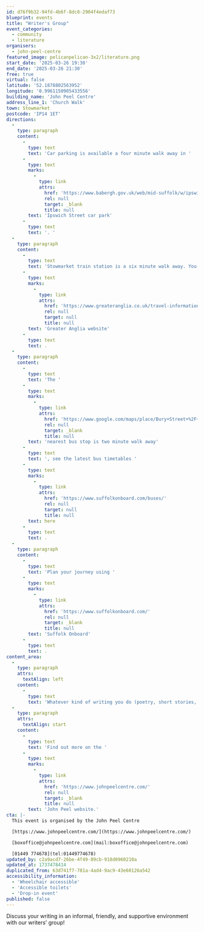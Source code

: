 ```yaml
---
id: d76f9b32-94fd-4b6f-8dc8-2904f4edaf73
blueprint: events
title: "Writer's Group"
event_categories:
  - community
  - literature
organisers:
  - john-peel-centre
featured_image: pelicanpelican-3x2/literature.png
start_date: '2025-03-26 19:30'
end_date: '2025-03-26 21:30'
free: true
virtual: false
latitude: '52.1878802563952'
longitude: '0.9961150905433556'
building_name: 'John Peel Centre'
address_line_1: 'Church Walk'
town: Stowmarket
postcode: 'IP14 1ET'
directions:
  -
    type: paragraph
    content:
      -
        type: text
        text: 'Car parking is available a four minute walk away in '
      -
        type: text
        marks:
          -
            type: link
            attrs:
              href: 'https://www.babergh.gov.uk/web/mid-suffolk/w/ipswich-street-car-park-1'
              rel: null
              target: _blank
              title: null
        text: 'Ipswich Street car park'
      -
        type: text
        text: '. '
  -
    type: paragraph
    content:
      -
        type: text
        text: 'Stowmarket train station is a six minute walk away. You can find up to date train times on the '
      -
        type: text
        marks:
          -
            type: link
            attrs:
              href: 'https://www.greateranglia.co.uk/travel-information/station-information/smk'
              rel: null
              target: null
              title: null
        text: 'Greater Anglia website'
      -
        type: text
        text: .
  -
    type: paragraph
    content:
      -
        type: text
        text: 'The '
      -
        type: text
        marks:
          -
            type: link
            attrs:
              href: 'https://www.google.com/maps/place/Bury+Street+%2F+Station+Road+West/@52.1881266,0.9945652,18z/data=!4m23!1m16!4m15!1m6!1m2!1s0x47d9baca9fc9d153:0xd1ae79a572db0c54!2sBury+Street+%2F+Station+Road+West,+Stowmarket+IP14+1HH!2m2!1d0.9954724!2d52.1885208!1m6!1m2!1s0x47d9b0591f2084f5:0xfcbb8ba0ccce31ca!2sJohn+Peel+Centre+for+Creative+Arts,+Church+Walk,+Stowmarket+IP14+1ET!2m2!1d0.996099!2d52.187729!3e2!3m5!1s0x47d9baca9fc9d153:0xd1ae79a572db0c54!8m2!3d52.1885208!4d0.9954724!16s%2Fg%2F1q67c314p?entry=ttu&g_ep=EgoyMDI0MTAyOS4wIKXMDSoASAFQAw%3D%3D'
              rel: null
              target: _blank
              title: null
        text: 'nearest bus stop is two minute walk away'
      -
        type: text
        text: ', see the latest bus timetables '
      -
        type: text
        marks:
          -
            type: link
            attrs:
              href: 'https://www.suffolkonboard.com/buses/'
              rel: null
              target: null
              title: null
        text: here
      -
        type: text
        text: .
  -
    type: paragraph
    content:
      -
        type: text
        text: 'Plan your journey using '
      -
        type: text
        marks:
          -
            type: link
            attrs:
              href: 'https://www.suffolkonboard.com/'
              rel: null
              target: _blank
              title: null
        text: 'Suffolk Onboard'
      -
        type: text
        text: .
content_area:
  -
    type: paragraph
    attrs:
      textAlign: left
    content:
      -
        type: text
        text: 'Whatever kind of writing you do (poetry, short stories, non-fiction, novels…) and whatever your aspirations and level of experience, we’d love to see you there.'
  -
    type: paragraph
    attrs:
      textAlign: start
    content:
      -
        type: text
        text: 'Find out more on the '
      -
        type: text
        marks:
          -
            type: link
            attrs:
              href: 'https://www.johnpeelcentre.com/'
              rel: null
              target: _blank
              title: null
        text: 'John Peel website.'
cta: |-
  This event is organised by the John Peel Centre

  [https://www.johnpeelcentre.com/](https://www.johnpeelcentre.com/) 

  [boxoffice@johnpeelcentre.com](mail:boxoffice@johnpeelcentre.com)

  [01449 774678](tel:01449774678)
updated_by: c2a9acd7-26be-4f49-89cb-918d0960210a
updated_at: 1737478414
duplicated_from: 63d741f7-781a-4ad4-9ac9-43e60126a542
accessibility_information:
  - 'Wheelchair accessible'
  - 'Accessible toilets'
  - 'Drop-in event'
published: false
---
```

Discuss your writing in an informal, friendly, and supportive environment with our writers’ group!